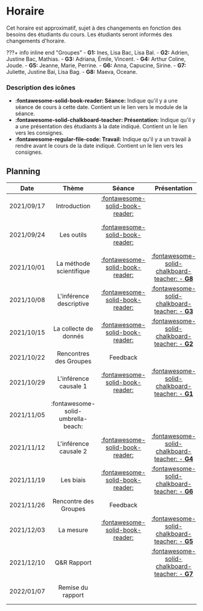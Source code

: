 # Horaire

Cet horaire est approximatif, sujet à des changements en fonction des besoins des étudiants du cours. Les étudiants seront informés des changements d'horaire.

???+ info inline end "Groupes"
    - **G1:** Ines, Lisa Bac, Lisa Bal.
    - **G2:** Adrien, Justine Bac, Mathias.
    - **G3:** Adriana, Émile, Vincent.
    - **G4:** Arthur Coline, Joude.
    - **G5:** Jeanne, Marie, Perrine.
    - **G6:** Anna, Capucine, Sirine.
    - **G7:** Juliette, Justine Bai, Lisa Bag.
    - **G8:** Maeva, Oceane.


### Description des icônes
- **:fontawesome-solid-book-reader: Séance:** Indique qu'il y a une séance de cours à cette date. Contient un le lien vers le module de la séance.
- **:fontawesome-solid-chalkboard-teacher: Présentation:** Indique qu'il y a une présentation des étudiants à la date indiqué. Contient un le lien vers les consignes.
- **:fontawesome-regular-file-code: Travail:** Indique qu'il y a un travail à rendre avant le cours de la date indiqué. Contient un le lien vers les consignes.


## Planning

| Date       | Thème                              | Séance                                                              | Présentation                                                                   | Travail                                                                                                                                                     |
| -          | :-:                                | :-:                                                                 | :-:                                                                            | :-:                                                                                                                                                         |
| 2021/09/17 | Introduction                       | [:fontawesome-solid-book-reader:](modules/introduction.md)          |                                                                                |                                                                                                                                                             |
| 2021/09/24 | Les outils                         | [:fontawesome-solid-book-reader:](modules/tools.md)                 |                                                                                | [**:fontawesome-regular-paper-plane: Initiation**](resources/onboarding.md)                                                                                 |
| 2021/10/01 | La méthode scientifique            | [:fontawesome-solid-book-reader:](modules/science.md)               | [:fontawesome-solid-chalkboard-teacher: - **G8**](activities/participation.md) |                                                                                                                                                             |
| 2021/10/08 | L'inférence descriptive            | [:fontawesome-solid-book-reader:](modules/descriptive-inference.md) | [:fontawesome-solid-chalkboard-teacher: - **G3**](activities/participation.md) |                                                                                                                                                             |
| 2021/10/15 | La collecte de donnés              | [:fontawesome-solid-book-reader:](modules/literature-review.md)     | [:fontawesome-solid-chalkboard-teacher: - **G2**](activities/participation.md) | [**:fontawesome-regular-file-code: TP1**](https://colab.research.google.com/github/mickaeltemporao/mdss-materials/blob/main/projet-de-recherche.ipynb)      |
| 2021/10/22 | Rencontres des Groupes             | Feedback                                                            |                                                                                |                                                                                                                                                             |
| 2021/10/29 | L'inférence causale 1              | [:fontawesome-solid-book-reader:](modules/causal-inference.md)      | [:fontawesome-solid-chalkboard-teacher: - **G1**](activities/participation.md) |                                                                                                                                                             |
| 2021/11/05 | :fontawesome-solid-umbrella-beach: |                                                                     |                                                                                |                                                                                                                                                             |
| 2021/11/12 | L'inférence causale 2              | [:fontawesome-solid-book-reader:](modules/causal-inference-2.md)    | [:fontawesome-solid-chalkboard-teacher: - **G4**](activities/participation.md) |                                                                                                                                                             |
| 2021/11/19 | Les biais                          | [:fontawesome-solid-book-reader:](modules/bias.md)                  | [:fontawesome-solid-chalkboard-teacher: - **G6**](activities/participation.md) | [**:fontawesome-regular-file-code: TP2**](https://colab.research.google.com/github/mickaeltemporao/mdss-materials/blob/main/rapport-de-collecte.ipynb)                                                                                                                                                                                                                                                                                           |
| 2021/11/26 | Rencontre des Groupes              | Feedback                                                            |                                                                                |                                                                                                                                                                                                                                                                                                                                                                                                                                                  |
| 2021/12/03 | La mesure                          | [:fontawesome-solid-book-reader:](modules/measurement.md)           | [:fontawesome-solid-chalkboard-teacher: - **G5**](activities/participation.md) |                                                                                                                                                                                                                                                                                                                                                                                                                                                  |
| 2021/12/10 | Q&R Rapport                        |                                                                     | [:fontawesome-solid-chalkboard-teacher: - **G7**](activities/participation.md) |                                                                                                                                                                                                                                                                                                                                                                                                                                                         |
| 2022/01/07 | Remise du rapport                  |                                                                     |                                                                                | [**:fontawesome-regular-file-code: Rapport**](https://colab.research.google.com/github/mickaeltemporao/mdss-materials/blob/main/rapport-de-recherche.ipynb) |

